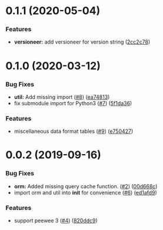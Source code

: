 # 0.1.1 (2020-05-04)


### Features

* **versioneer:** add versioneer for version string ([2cc2c78](https://github.com/chime-experiment/chimedb_di/commit/2cc2c781600d8936eda12f25bfb8b2afeeaa15ff))



# 0.1.0 (2020-03-12)

### Bug Fixes

* **util:** Add missing import ([#8](https://github.com/chime-experiment/chimedb_di/issues/8)) ([ea74813](https://github.com/chime-experiment/chimedb_di/commit/ea748131be8ab97fe2fd6e3550a4d02de39ad10f))
* fix submodule import for Python3 ([#7](https://github.com/chime-experiment/chimedb_di/issues/7)) ([5f1da36](https://github.com/chime-experiment/chimedb_di/commit/5f1da360f214da3c35431579d2b8c9fddf16fdd4))


### Features

* miscellaneous data format tables ([#9](https://github.com/chime-experiment/chimedb_di/issues/9)) ([e750427](https://github.com/chime-experiment/chimedb_di/commit/e750427d83de9828fa997c50accfe4db9f5c3b3f))



# 0.0.2 (2019-09-16)

### Bug Fixes

* **orm:** Added missing query cache function. ([#2](https://github.com/chime-experiment/chimedb_di/issues/2)) ([00d668c](https://github.com/chime-experiment/chimedb_di/commit/00d668cfacaff839da3026ce5d997a1106002890))
* import orm and util into __init__ for convenience ([#6](https://github.com/chime-experiment/chimedb_di/issues/6)) ([ed1afd9](https://github.com/chime-experiment/chimedb_di/commit/ed1afd90b77bd640d481fdda4d91a9092bccf553))


### Features

* support peewee 3 ([#4](https://github.com/chime-experiment/chimedb_di/issues/4)) ([820ddc9](https://github.com/chime-experiment/chimedb_di/commit/820ddc9713b44e0bcf8d9aa12589e2d5fa72c292))
